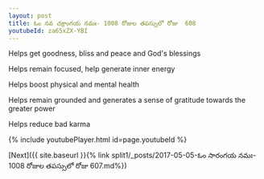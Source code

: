 ```yaml
---
layout: post
title: ఓం నవ చక్రాంగయ నమః- 1008 రోజుల తపస్సులో రోజు  608
youtubeId: za65xZX-YBI
---
```

 
 
Helps get goodness, bliss and peace and God's blessings
 
Helps remain focused, help generate inner energy 
 
Helps boost physical and mental health 
 
Helps remain grounded and generates a sense of gratitude towards the greater power 
 
Helps reduce bad karma
 
 
 
 


{% include youtubePlayer.html id=page.youtubeId %}
 
[Next]({{ site.baseurl }}{% link  split1/_posts/2017-05-05-ఓం సారంగయ నమః- 1008 రోజుల తపస్సులో రోజు  607.md%})
 
